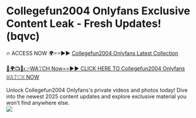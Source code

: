 # Collegefun2004 Onlyfans Exclusive Content Leak - Fresh Updates! (bqvc)

🔥 ACCESS NOW 🌍==►► <a href="https://tinyurl.com/kvy9nzfs" rel="nofollow">Collegefun2004 Onlyfans Latest Collection</a>
<br><br>
[🔴🌍📺📱👉WA𝚃CH Now==►► CLICK HERE TO Collegefun2004 Onlyfans 𝚆𝙰𝚃𝙲𝙷 NOW](https://tinyurl.com/kvy9nzfs)
<br><br>
Unlock Collegefun2004 Onlyfans's private videos and photos today! Dive into the newest 2025 content updates and explore exclusive material you won’t find anywhere else.
<br>
<a href="https://tinyurl.com/kvy9nzfs" rel="nofollow" data-target="animated-image.originalLink"><img src="https://camo.githubusercontent.com/8a4f000d20f83aca3bf7ec5f350d767afa0574a8a352519fd8cfa583a6f93a33/68747470733a2f2f692e696d6775722e636f6d2f644a486b345a712e676966" data-canonical-src="https://i.imgur.com/dJHk4Zq.gif" style="max-width: 100%; display: inline-block;" data-target="animated-image.originalImage"></a>
<br>
